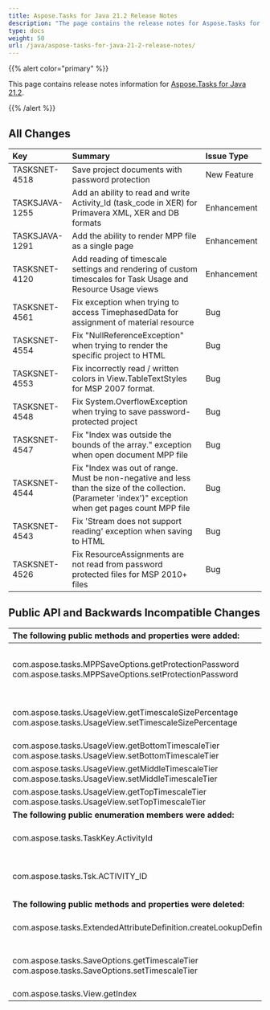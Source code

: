 ```yaml
---
title: Aspose.Tasks for Java 21.2 Release Notes
description: "The page contains the release notes for Aspose.Tasks for Java 21.2."
type: docs
weight: 50
url: /java/aspose-tasks-for-java-21-2-release-notes/
---
```


{{% alert color="primary" %}}

This page contains release notes information for [Aspose.Tasks for Java 21.2](https://downloads.aspose.com/tasks/java/new-releases/aspose.tasks-for-java-21.2/).

{{% /alert %}}

## **All Changes**
|**Key**|**Summary**|**Issue Type**|
| :- | :- | :- |
| TASKSNET-4518 | Save project documents with password protection | New Feature |
| TASKSJAVA-1255 | Add an ability to read and write Activity_Id (task_code in XER) for Primavera XML, XER and DB formats | Enhancement |
| TASKSJAVA-1291 | Add the ability to render MPP file as a single page | Enhancement |
| TASKSNET-4120 | Add reading of timescale settings and rendering of custom timescales for Task Usage and Resource Usage views | Enhancement |
| TASKSNET-4561 | Fix exception when trying to access TimephasedData for assignment of material resource | Bug |
| TASKSNET-4554 | Fix "NullReferenceException" when trying to render the specific project to HTML | Bug |
| TASKSNET-4553 | Fix incorrectly read / written colors in View.TableTextStyles for MSP 2007 format. | Bug |
| TASKSNET-4548 | Fix System.OverflowException when trying to save password-protected project | Bug |
| TASKSNET-4547 | Fix "Index was outside the bounds of the array." exception when open document MPP file | Bug |
| TASKSNET-4544 | Fix "Index was out of range. Must be non-negative and less than the size of the collection. (Parameter 'index')" exception when get pages count MPP file | Bug |
| TASKSNET-4543 | Fix 'Stream does not support reading' exception when saving to HTML | Bug |
| TASKSNET-4526 | Fix ResourceAssignments are not read from password protected files for MSP 2010+ files | Bug |

## **Public API and Backwards Incompatible Changes**
|**The following public methods and properties were added:**|**Description**|
| :- | :- |
| com.aspose.tasks.MPPSaveOptions.getProtectionPassword com.aspose.tasks.MPPSaveOptions.setProtectionPassword | Gets or sets a password which is used to protect a resulting MPP file. Currently is supported for MS Project 2010 and newer formats.|
| com.aspose.tasks.UsageView.getTimescaleSizePercentage com.aspose.tasks.UsageView.setTimescaleSizePercentage | Gets or sets a percentage to reduce or enlarge the spacing between units on the timescale tier. |
| com.aspose.tasks.UsageView.getBottomTimescaleTier com.aspose.tasks.UsageView.setBottomTimescaleTier | Gets or sets settings of view's bottom timescale tier. |
| com.aspose.tasks.UsageView.getMiddleTimescaleTier com.aspose.tasks.UsageView.setMiddleTimescaleTier | Gets or sets settings of view's middle timescale tier. |
| com.aspose.tasks.UsageView.getTopTimescaleTier com.aspose.tasks.UsageView.setTopTimescaleTier | Gets or sets settings of view's top timescale tier. |
|**The following public enumeration members were added:**|**Description**|
| com.aspose.tasks.TaskKey.ActivityId | Represents the ActivityId field (only applicable to Primavera projects). |
| com.aspose.tasks.Tsk.ACTIVITY_ID | Represents activity id field - a task's unique identifier used by Primavera. (only applicable to Primavera projects). |
|**The following public methods and properties were deleted:**|**Description**|
| com.aspose.tasks.ExtendedAttributeDefinition.createLookupDefinition | Replaced by more specific CreateLookupTaskDefinition and CreateLookupResourceDefinition. |
| com.aspose.tasks.SaveOptions.getTimescaleTier com.aspose.tasks.SaveOptions.setTimescaleTier | View's TopTimescaleTier, MiddleTimescaleTier, BottomTimescaleTier properties should be used instead. |
| com.aspose.tasks.View.getIndex | Not used anymore. |